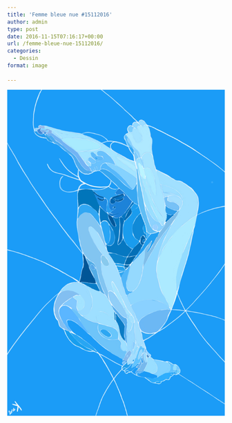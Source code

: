 ```yaml
---
title: 'Femme bleue nue #15112016'
author: admin
type: post
date: 2016-11-15T07:16:17+00:00
url: /femme-bleue-nue-15112016/
categories:
  - Dessin
format: image

---
```

![Femme bleue nue #15112016](./Femme_bleue_nue.jpg)